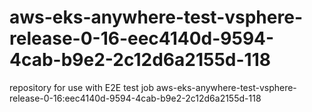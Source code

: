 # aws-eks-anywhere-test-vsphere-release-0-16-eec4140d-9594-4cab-b9e2-2c12d6a2155d-118
repository for use with E2E test job aws-eks-anywhere-test-vsphere-release-0-16:eec4140d-9594-4cab-b9e2-2c12d6a2155d-118
